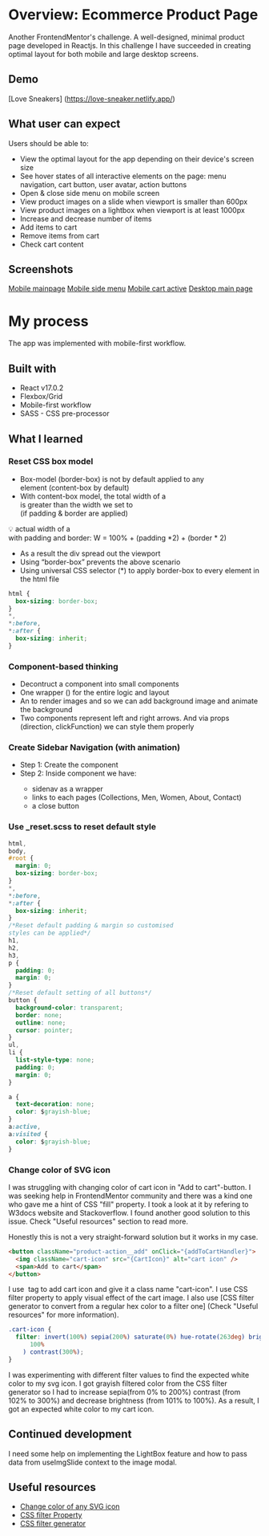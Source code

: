 # Overview: Ecommerce Product Page

Another FrontendMentor's challenge. A well-designed, minimal product page developed in Reactjs. In this challenge I have succeeded in creating optimal layout for both mobile and large desktop screens.

## Demo

[Love Sneakers] (https://love-sneaker.netlify.app/)

## What user can expect

Users should be able to:

- View the optimal layout for the app depending on their device's screen size
- See hover states of all interactive elements on the page: menu navigation, cart button, user avatar, action buttons
- Open & close side menu on mobile screen
- View product images on a slide when viewport is smaller than 600px
- View product images on a lightbox when viewport is at least 1000px
- Increase and decrease number of items
- Add items to cart
- Remove items from cart
- Check cart content

## Screenshots

[Mobile mainpage](./src/screenshots/mobile-mainpage.png)
[Mobile side menu](./src/screenshots/mobile-sidemenu.png)
[Mobile cart active](./src/screenshots/mobile-cart-active.png)
[Desktop main page](./src/screenshots/desktop-mainpage.png)

# My process

The app was implemented with mobile-first workflow.

## Built with

- React v17.0.2
- Flexbox/Grid
- Mobile-first workflow
- SASS - CSS pre-processor

## What I learned

### Reset CSS box model

- Box-model (border-box) is not by default applied to any <div> element (content-box by default)
- With content-box model, the total width of a <div> is greater than the width we set to <div> (if padding & border are applied)

<aside>
💡 actual width of a <div> with padding and border: W = 100% + (padding *2) + (border * 2)

</aside>

- As a result the div spread out the viewport
- Using “border-box” prevents the above scenario
- Using universal CSS selector (\*) to apply border-box to every element in the html file

```css
html {
  box-sizing: border-box;
}
*,
*:before,
*:after {
  box-sizing: inherit;
}
```

### Component-based thinking

- Decontruct a component into small components
- One wrapper (<Carousel/>) for the entire logic and layout
- An <ImageSlider/> to render images and so we can add background image and animate the background
- Two <Arrow/> components represent left and right arrows. And via props (direction, clickFunction) we can style them properly

### Create Sidebar Navigation (with animation)

- Step 1: Create the <SideNav/> component
- Step 2: Inside <SideNav/> component we have:
  - sidenav as a wrapper
  - links <a> to each pages (Collections, Men, Women, About, Contact)
  - a close button

### Use \_reset.scss to reset default style

```css
html,
body,
#root {
  margin: 0;
  box-sizing: border-box;
}
*,
*:before,
*:after {
  box-sizing: inherit;
}
/*Reset default padding & margin so customised
styles can be applied*/
h1,
h2,
h3,
p {
  padding: 0;
  margin: 0;
}
/*Reset default setting of all buttons*/
button {
  background-color: transparent;
  border: none;
  outline: none;
  cursor: pointer;
}
ul,
li {
  list-style-type: none;
  padding: 0;
  margin: 0;
}

a {
  text-decoration: none;
  color: $grayish-blue;
}
a:active,
a:visited {
  color: $grayish-blue;
}
```

### Change color of SVG icon

I was struggling with changing color of cart icon in "Add to cart"-button. I was seeking help in FrontendMentor community and there was a kind one who gave me a hint of CSS "fill" property. I took a look at it by refering to W3docs website and Stackoverflow. I found another good solution to this issue. Check "Useful resources" section to read more.

Honestly this is not a very straight-forward solution but it works in my case.

```html
<button className="product-action__add" onClick="{addToCartHandler}">
  <img className="cart-icon" src="{CartIcon}" alt="cart icon" />
  <span>Add to cart</span>
</button>
```

I use <img> tag to add cart icon and give it a class name "cart-icon". I use CSS filter property to apply visual effect of the cart image. I also use [CSS filter generator to convert from a regular hex color to a filter one] (Check "Useful resources" for more information).

```css
.cart-icon {
  filter: invert(100%) sepia(200%) saturate(0%) hue-rotate(263deg) brightness(
      100%
    ) contrast(300%);
}
```

I was experimenting with different filter values to find the expected white color to my svg icon. I got grayish filtered color from the CSS filter generator so I had to increase sepia(from 0% to 200%) contrast (from 102% to 300%) and decrease brightness (from 101% to 100%). As a result, I got an expected white color to my cart icon.

## Continued development

I need some help on implementing the LightBox feature and how to pass data from useImgSlide context to the image modal.

## Useful resources

- [Change color of any SVG icon](https://stackoverflow.com/questions/22252472/how-to-change-the-color-of-an-svg-element/53336754#53336754)
- [CSS filter Property](https://www.w3docs.com/learn-css/filter.html)
- [CSS filter generator](https://codepen.io/sosuke/pen/Pjoqqp)
